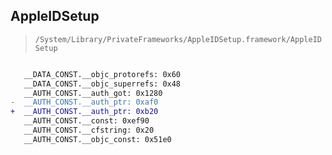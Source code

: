 ## AppleIDSetup

> `/System/Library/PrivateFrameworks/AppleIDSetup.framework/AppleIDSetup`

```diff

   __DATA_CONST.__objc_protorefs: 0x60
   __DATA_CONST.__objc_superrefs: 0x48
   __AUTH_CONST.__auth_got: 0x1280
-  __AUTH_CONST.__auth_ptr: 0xaf0
+  __AUTH_CONST.__auth_ptr: 0xb20
   __AUTH_CONST.__const: 0xef90
   __AUTH_CONST.__cfstring: 0x20
   __AUTH_CONST.__objc_const: 0x51e0

```
